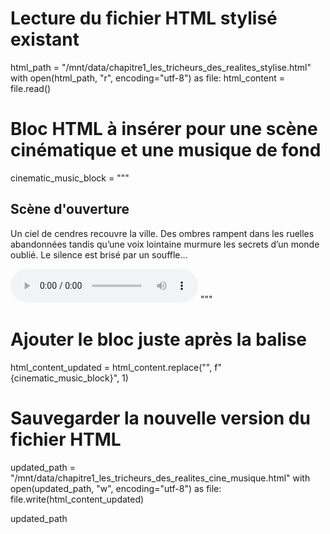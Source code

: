# Lecture du fichier HTML stylisé existant
html_path = "/mnt/data/chapitre1_les_tricheurs_des_realites_stylise.html"
with open(html_path, "r", encoding="utf-8") as file:
    html_content = file.read()

# Bloc HTML à insérer pour une scène cinématique et une musique de fond
cinematic_music_block = """
<!-- Scène cinématique (exemple d'introduction) -->
<div class="section">
  <h2 class="mystic">Scène d'ouverture</h2>
  <p class="mystic-small">Un ciel de cendres recouvre la ville. Des ombres rampent dans les ruelles abandonnées tandis qu’une voix lointaine murmure les secrets d’un monde oublié. Le silence est brisé par un souffle…</p>
</div>

<!-- Musique de fond -->
<audio controls autoplay loop>
  <source src="https://cdn.pixabay.com/download/audio/2022/03/28/audio_6fa119dd53.mp3?filename=dark-suspense-ambient-105788.mp3" type="audio/mpeg">
  Votre navigateur ne supporte pas l'audio HTML5.
</audio>
"""

# Ajouter le bloc juste après la balise <body>
html_content_updated = html_content.replace("<body>", f"<body>{cinematic_music_block}", 1)

# Sauvegarder la nouvelle version du fichier HTML
updated_path = "/mnt/data/chapitre1_les_tricheurs_des_realites_cine_musique.html"
with open(updated_path, "w", encoding="utf-8") as file:
    file.write(html_content_updated)

updated_path
